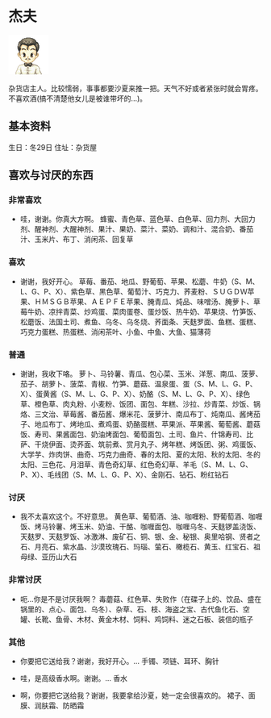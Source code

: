 # 杰夫

![杰夫.png](杰夫.png)

杂货店主人。比较懦弱，事事都要沙夏来推一把。天气不好或者紧张时就会胃疼。
不喜欢酒(搞不清楚他女儿是被谁带坏的...)。

## 基本资料

生日：冬29日
住址：杂货屋

## 喜欢与讨厌的东西

### 非常喜欢

- 哇，谢谢。你真大方啊。
蜂蜜、青色草、蓝色草、白色草、回力剂、大回力剂、醒神剂、大醒神剂、果汁、果奶、菜汁、菜奶、调和汁、混合奶、番茄汁、玉米片、布丁、消闲茶、回复草

### 喜欢

- 谢谢，我好开心。
草莓、番茄、地瓜、野葡萄、苹果、松蘑、牛奶（S、M、L、G、P、X）、紫色草、黑色草、葡萄汁、巧克力、荞麦粉、ＳＵＧＤＷ苹果、ＨＭＳＧＢ苹果、ＡＥＰＦＥ苹果、腌青瓜、炖品、味噌汤、腌萝卜、草莓牛奶、凉拌青菜、炒鸡蛋、菜肉蛋卷、蛋炒饭、热牛奶、苹果烧、竹笋饭、松蘑饭、法国土司、煮鱼、乌冬、乌冬烧、荞面条、天麸罗面、鱼糕、蛋糕、巧克力蛋糕、热蛋糕、消闲茶叶、小鱼、中鱼、大鱼、猫薄荷

### 普通

- 谢谢，我收下咯。
萝卜、马铃薯、青瓜、包心菜、玉米、洋葱、南瓜、菠萝、茄子、胡萝卜、菠菜、青椒、竹笋、蘑菇、温泉蛋、蛋（S、M、L、G、P、X）、蛋黄酱（S、M、L、G、P、X）、奶酪（S、M、L、G、P、X）、绿色草、橙色草、肉丸粉、小麦粉、饭团、面包、年糕、沙拉、炒青菜、炒饭、锅烙、三文治、草莓酱、番茄酱、爆米花、菠萝汁、南瓜布丁、炖南瓜、酱烤茄子、地瓜布丁、烤地瓜、煮鸡蛋、奶酪蛋糕、苹果派、苹果酱、葡萄酱、蘑菇饭、寿司、果酱面包、奶油烤面包、葡萄面包、土司、鱼片、什锦寿司、比萨、干烧伊面、烫荞面、筑前煮、赏月丸子、烤年糕、烤饭团、粥、鸡蛋饭、大学芋、炸肉饼、曲奇、巧克力曲奇、春的太阳、夏的太阳、秋的太阳、冬的太阳、三色花、月泪草、青色奇幻草、红色奇幻草、羊毛（S、M、L、G、P、X）、毛线团（S、M、L、G、P、X）、金刚石、钻石、粉红钻石

### 讨厌

- 我不太喜欢这个。不好意思。
黄色草、葡萄酒、油、咖喱粉、野葡萄酒、咖喱饭、烤马铃薯、烤玉米、奶油、干酪、咖喱面包、咖喱乌冬、天麸锣盖浇饭、天麸罗、天麸罗饭、冰激淋、废矿石、铜、银、金、秘银、奥里哈钢、贤者之石、月亮石、紫水晶、沙漠玫瑰石、玛瑙、萤石、橄榄石、黄玉、红宝石、祖母绿、亚历山大石

### 非常讨厌

- 呃…你是不是讨厌我啊？
毒蘑菇、红色草、失败作（在碟子上的、饮品、盛在锅里的、点心、面包、乌冬）、杂草、石、枝、海盗之宝、古代鱼化石、空罐、长靴、鱼骨、木材、黄金木材、饲料、鸡饲料、迷之石板、装信的瓶子

### 其他

- 你要把它送给我？谢谢，我好开心。…
手镯、项链、耳环、胸针

- 哇，是高级香水啊。谢谢。…
香水

- 啊，你要把它送给我？谢谢，我要拿给沙夏，她一定会很喜欢的。
裙子、面膜、润肤霜、防晒霜
